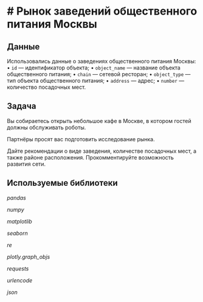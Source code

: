 # # Рынок заведений общественного питания Москвы


## Данные

Использовались данные о заведениях общественного питания Москвы:
    • `id` — идентификатор объекта;
    • `object_name` — название объекта общественного питания;
    • `chain` — сетевой ресторан;
    • `object_type` — тип объекта общественного питания;
    • `address` — адрес;
    • `number` — количество посадочных мест.

## Задача

Вы собираетесь открыть небольшое кафе в Москве, в котором гостей должны обслуживать роботы. 

Партнёры просят вас подготовить исследование рынка.

Дайте рекомендации о виде заведения, количестве посадочных мест, а также районе расположения. Прокомментируйте возможность развития сети.

## Используемые библиотеки
*pandas*

*numpy*

*matplotlib*

*seaborn*

*re*

*plotly.graph_objs*

*requests*

*urlencode*

*json*